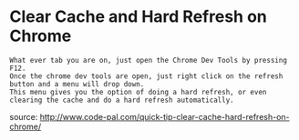 # Clear Cache and Hard Refresh on Chrome

```text
What ever tab you are on, just open the Chrome Dev Tools by pressing F12. 
Once the chrome dev tools are open, just right click on the refresh button and a menu will drop down. 
This menu gives you the option of doing a hard refresh, or even clearing the cache and do a hard refresh automatically.
```

source: http://www.code-pal.com/quick-tip-clear-cache-hard-refresh-on-chrome/

